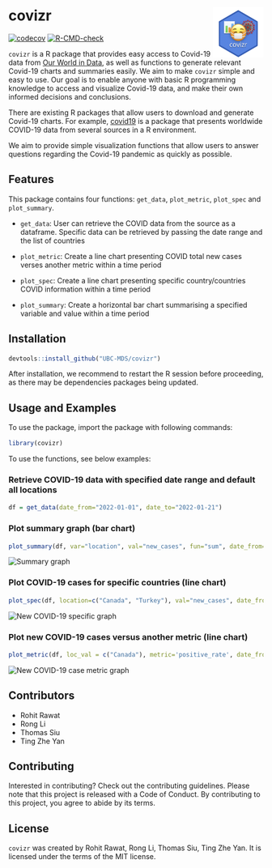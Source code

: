 
<!-- README.md is generated from README.Rmd. Please edit that file -->

# covizr <img src='https://github.com/UBC-MDS/covizr/raw/main/img/logo.png' align="right" style="width:100px;height:100px;"/>

<!-- badges: start -->

[![codecov](https://codecov.io/gh/UBC-MDS/covizr/branch/main/graph/badge.svg?token=noFqX1BkyC)](https://codecov.io/gh/UBC-MDS/covizr)
[![R-CMD-check](https://github.com/UBC-MDS/covizr/actions/workflows/R-CMD-check.yaml/badge.svg)](https://github.com/UBC-MDS/covizr/actions/workflows/R-CMD-check.yaml)
<!-- badges: end -->

`covizr` is a R package that provides easy access to Covid-19 data from
[Our World in Data](https://ourworldindata.org/coronavirus), as well as
functions to generate relevant Covid-19 charts and summaries easily. We
aim to make `covizr` simple and easy to use. Our goal is to enable
anyone with basic R programming knowledge to access and visualize
Covid-19 data, and make their own informed decisions and conclusions.

There are existing R packages that allow users to download and generate
Covid-19 charts. For example,
[covid19](https://github.com/covid19datahub/COVID19/) is a package that
presents worldwide COVID-19 data from several sources in a R
environment.

We aim to provide simple visualization functions that allow users to
answer questions regarding the Covid-19 pandemic as quickly as possible.

## Features

This package contains four functions: `get_data`, `plot_metric`,
`plot_spec` and `plot_summary`.

-   `get_data`: User can retrieve the COVID data from the source as a
    dataframe. Specific data can be retrieved by passing the date range
    and the list of countries

-   `plot_metric`: Create a line chart presenting COVID total new cases
    verses another metric within a time period

-   `plot_spec`: Create a line chart presenting specific
    country/countries COVID information within a time period

-   `plot_summary`: Create a horizontal bar chart summarising a
    specified variable and value within a time period

## Installation

``` r
devtools::install_github("UBC-MDS/covizr")
```

After installation, we recommend to restart the R session before
proceeding, as there may be dependencies packages being updated.

## Usage and Examples

To use the package, import the package with following commands:

``` r
library(covizr)
```

To use the functions, see below examples:

### Retrieve COVID-19 data with specified date range and default all locations

``` r
df = get_data(date_from="2022-01-01", date_to="2022-01-21")
```

### Plot summary graph (bar chart)

``` r
plot_summary(df, var="location", val="new_cases", fun="sum", date_from="2022-01-01", date_to="2022-01-15", top_n=10)
```

![Summary
graph](https://github.com/UBC-MDS/covizr/raw/main/img/plot_summary.png)

### Plot COVID-19 cases for specific countries (line chart)

``` r
plot_spec(df, location=c("Canada", "Turkey"), val="new_cases", date_from="2022-01-01", date_to="2022-01-07")
```

![New COVID-19 specific
graph](https://github.com/UBC-MDS/covizr/raw/main/img/plot_spec.png)

### Plot new COVID-19 cases versus another metric (line chart)

``` r
plot_metric(df, loc_val = c("Canada"), metric='positive_rate', date_from="2022-01-15", date_to="2022-01-21")
```

![New COVID-19 case metric
graph](https://github.com/UBC-MDS/covizr/raw/main/img/plot_metric.png)

## Contributors

-   Rohit Rawat
-   Rong Li
-   Thomas Siu
-   Ting Zhe Yan

## Contributing

Interested in contributing? Check out the contributing guidelines.
Please note that this project is released with a Code of Conduct. By
contributing to this project, you agree to abide by its terms.

## License

`covizr` was created by Rohit Rawat, Rong Li, Thomas Siu, Ting Zhe Yan.
It is licensed under the terms of the MIT license.
